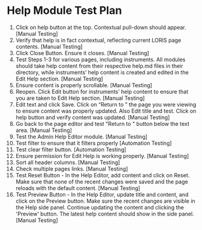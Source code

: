# Help Module Test Plan

1.  Click on help button at the top. Contextual pull-down should appear.
    [Manual Testing]
2.  Verify that help is in fact contextual, reflecting current LORIS page contents.
    [Manual Testing]
3.  Click Close Button. Ensure it closes.
    [Manual Testing]
4.  Test Steps 1-3 for various pages, including instruments. All modules should take help content from their respective help.md files in their directory, while instruments’ help content is created and edited in the Edit Help section.
    [Manual Testing]
6.  Ensure content is properly scrollable.
    [Manual Testing]
7.  Reopen. Click Edit button for instruments’ help content to ensure that you are taken to Edit Help section.
    [Manual Testing]
8.  Edit text and click Save. Click on “Return to ” the page you were viewing to ensure content was properly updated. Also Edit title and test. Click on help button and verify content was updated.
    [Manual Testing]
9.  Go back to the page editor and test "Return to " button below the text area.
    [Manual Testing]
10. Test the Admin Help Editor module.
    [Manual Testing]
11. Test filter to ensure that it filters properly
    [Automation Testing]
12. Test clear filter button.
    [Automation Testing]
13. Ensure permission for Edit Help is working properly.
    [Manual Testing]
14. Sort all header columns.
    [Manual Testing]
15. Check multiple pages links.
    [Manual Testing]
16. Test Reset Button - In the Help Editor, add content and click on Reset. Make sure that none of the recent changes were
    saved and the page reloads with the default content.
    [Manual Testing]
17. Test Preview Button - In the Help Editor, update title and content, and click on the Preview button. Make sure
    the recent changes are visible in the Help side panel. Continue updating the content and clicking the 'Preview' button. The latest help content should show in the side panel.
    [Manual Testing]
